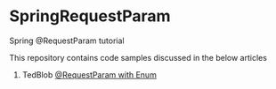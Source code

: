 # SpringRequestParam
Spring @RequestParam tutorial

This repository contains code samples discussed in the below articles
1. TedBlob [@RequestParam with Enum](https://tedblob.com/spring-requestparam-enum/)

